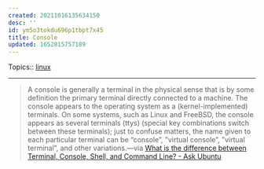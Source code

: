 ```yaml
---
created: 20211016135634150
desc: ''
id: ym5o3tokdu696p1tbpt7x45
title: Console
updated: 1652815757189
---
```

   
Topics::  [linux](../topics/linux.md)   
   
   
---   
   
> A console is generally a terminal in the physical sense that is by some definition the primary terminal directly connected to a machine. The console appears to the operating system as a (kernel-implemented) terminals. On some systems, such as Linux and FreeBSD, the console appears as several terminals (ttys) (special key combinations switch between these terminals); just to confuse matters, the name given to each particular terminal can be “console”, ”virtual console”, ”virtual terminal”, and other variations.—via [What is the difference between Terminal, Console, Shell, and Command Line? - Ask Ubuntu](https://askubuntu.com/questions/506510/what-is-the-difference-between-terminal-console-shell-and-command-line)